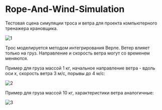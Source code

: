 # Rope-And-Wind-Simulation
Тестовая сцена симуляции троса и ветра для проекта компьютерного тренажера крановщика.

![1](https://github.com/ArtyomTyutyunykh/Rope-And-Wind-Simulation/assets/149687845/04893e55-f935-4d07-9790-54b45c2f5a60)

Трос моделируется методом интегрирования Верле.
Ветер влияет только на груз.
Направление и скорость ветра могут со временем меняются.

Пример для груза массой 1 кг, начальное направление ветра - вдоль оси x, скорость ветра 3 м/с, порывы до 4 м/с:

![2](https://github.com/ArtyomTyutyunykh/Rope-And-Wind-Simulation/assets/149687845/48048e31-1505-40cc-a9e7-d4e2ffbd719a)

Пример для груза массой 10 кг, характеристики ветра аналогичные:

![3](https://github.com/ArtyomTyutyunykh/Rope-And-Wind-Simulation/assets/149687845/66d217e3-00f5-452b-9327-a3304e7c8464)
